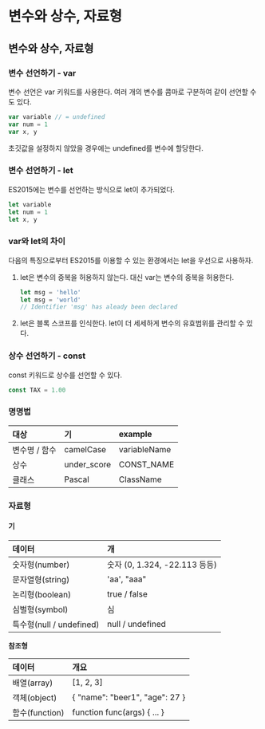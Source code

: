 # 변수와 상수, 자료형

## 변수와 상수, 자료형

### 변수 선언하기 - var

변수 선언은 var 키워드를 사용한다. 여러 개의 변수를 콤마로 구분하여 같이 선언할 수도 있다.

```javascript
var variable // = undefined
var num = 1
var x, y
```

초깃값을 설정하지 않았을 경우에는 undefined를 변수에 할당한다.

### 변수 선언하기 - let

ES2015에는 변수를 선언하는 방식으로 let이 추가되었다.

```javascript
let variable
let num = 1
let x, y
```

### **var와 let의 차이**

다음의 특징으로부터 ES2015를 이용할 수 있는 환경에서는 let을 우선으로 사용하자.

1. let은 변수의 중복을 허용하지 않는다. 대신 var는 변수의 중복을 허용한다.

   ```javascript
   let msg = 'hello'
   let msg = 'world'
   // Identifier 'msg' has aleady been declared
   ```

2. let은 블록 스코프를 인식한다. let이 더 세세하게 변수의 유효범위를 관리할 수 있다.

### 상수 선언하기 - const

const 키워드로 상수를 선언할 수 있다.

```javascript
const TAX = 1.00
```

### 명명법

| 대상 | 기 | example |
| :--- | :--- | :--- |
| 변수명 / 함수 | camelCase | variableName |
| 상수 | under\_score | CONST\_NAME |
| 클래스 | Pascal | ClassName |

### 자료형

#### 기

| 데이터 | 개 |
| :--- | :--- |
| 숫자형\(number\) | 숫자 \(0, 1.324, -22.113 등등\) |
| 문자열형\(string\) | 'aa', "aaa" |
| 논리형\(boolean\) | true / false |
| 심벌형\(symbol\) | 심 |
| 특수형\(null / undefined\) | null / undefined |

**참조형**

| 데이터 | 개요 |
| :--- | :--- |
| 배열\(array\) | \[1, 2, 3\] |
| 객체\(object\) | { "name": "beer1", "age": 27 } |
| 함수\(function\) | function func\(args\) { ... } |

